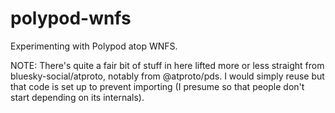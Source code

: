 
# polypod-wnfs

Experimenting with Polypod atop WNFS.

NOTE: There's quite a fair bit of stuff in here lifted more or less straight from bluesky-social/atproto,
notably from @atproto/pds. I would simply reuse but that code is set up to prevent importing (I presume
so that people don't start depending on its internals).
